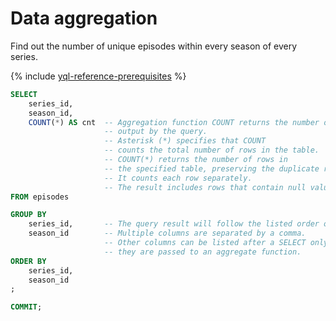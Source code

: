 # Data aggregation

Find out the number of unique episodes within every season of every series.

{% include [yql-reference-prerequisites](_includes/yql_tutorial_prerequisites.md) %}

```sql
SELECT
    series_id,
    season_id,
    COUNT(*) AS cnt  -- Aggregation function COUNT returns the number of rows
                     -- output by the query.
                     -- Asterisk (*) specifies that COUNT
                     -- counts the total number of rows in the table.
                     -- COUNT(*) returns the number of rows in
                     -- the specified table, preserving the duplicate rows.
                     -- It counts each row separately.
                     -- The result includes rows that contain null values.
FROM episodes

GROUP BY
    series_id,       -- The query result will follow the listed order of columns
    season_id        -- Multiple columns are separated by a comma.
                     -- Other columns can be listed after a SELECT only if
                     -- they are passed to an aggregate function.
ORDER BY
    series_id,
    season_id
;

COMMIT;
```

